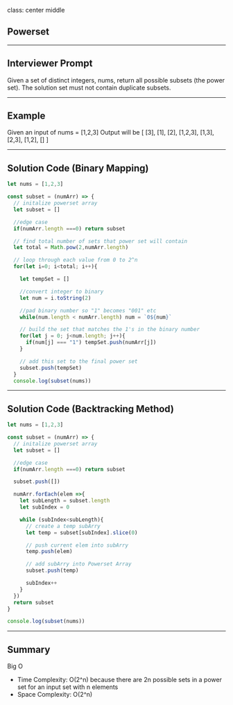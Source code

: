 class: center middle

## Powerset

---

## Interviewer Prompt

Given a set of distinct integers, nums, return all possible subsets (the power set).
The solution set must not contain duplicate subsets.

---

## Example

Given an input of nums = [1,2,3]
Output will be
[
  [3],
  [1],
  [2],
  [1,2,3],
  [1,3],
  [2,3],
  [1,2],
  []
]

---

## Solution Code (Binary Mapping)

```javascript
let nums = [1,2,3]

const subset = (numArr) => {
  // initalize powerset array
  let subset = []

  //edge case
  if(numArr.length ===0) return subset

  // find total number of sets that power set will contain
  let total = Math.pow(2,numArr.length)

  // loop through each value from 0 to 2^n
  for(let i=0; i<total; i++){

    let tempSet = []

    //convert integer to binary
    let num = i.toString(2)

    //pad binary number so "1" becomes "001" etc
    while(num.length < numArr.length) num = `0${num}`

    // build the set that matches the 1's in the binary number
    for(let j = 0; j<num.length; j++){
      if(num[j] === "1") tempSet.push(numArr[j])
    }

    // add this set to the final power set
    subset.push(tempSet)
  }
  console.log(subset(nums))
```

---

## Solution Code (Backtracking Method)

```javascript
let nums = [1,2,3]

const subset = (numArr) => {
  // initalize powerset array
  let subset = []

  //edge case
  if(numArr.length ===0) return subset

  subset.push([])

  numArr.forEach(elem =>{
    let subLength = subset.length
    let subIndex = 0

    while (subIndex<subLength){
      // create a temp subArry
      let temp = subset[subIndex].slice(0)

      // push current elem into subArry
      temp.push(elem)

      // add subArry into Powerset Array
      subset.push(temp)

      subIndex++
    }
  })
  return subset
}

console.log(subset(nums))
```

---

## Summary

Big O

- Time Complexity: O(2^n) because there are 2n possible sets in a power set for an input set with n elements
- Space Complexity: O(2^n)
